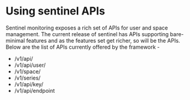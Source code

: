 # Using sentinel APIs
Sentinel monitoring exposes a rich set of APIs for user and space management. The current release of sentinel has APIs supporting bare-minimal features and as the features set get richer, so will be the APIs. Below are the list of APIs currently offered by the framework -

* /v1/api/
* /v1/api/user/
* /v1/space/
* /v1/series/
* /v1/api/key/
* /v1/api/endpoint

